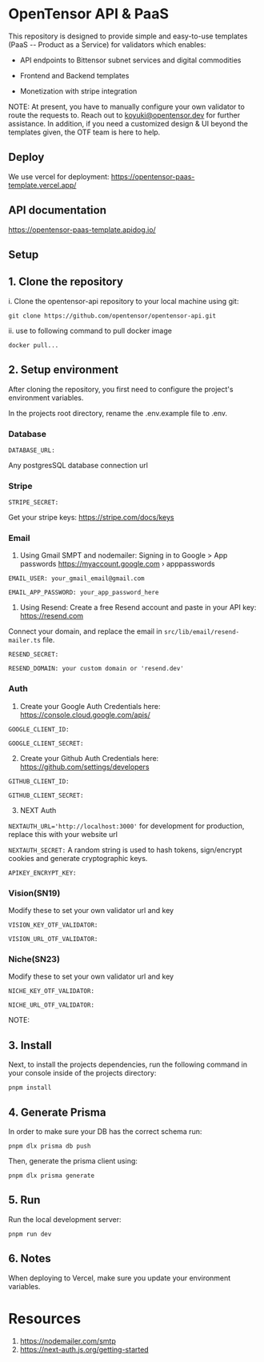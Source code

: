 # OpenTensor API & PaaS

This repository is designed to provide simple and easy-to-use templates (PaaS -- Product as a Service) for validators which enables:

- API endpoints to Bittensor subnet services and digital commodities

- Frontend and Backend templates

- Monetization with stripe integration

NOTE: At present, you have to manually configure your own validator to route the requests to. Reach out to koyuki@opentensor.dev for further assistance. In addition, if you need a customized design & UI beyond the templates given, the OTF team is here to help.

## Deploy

We use vercel for deployment: https://opentensor-paas-template.vercel.app/

## API documentation

https://opentensor-paas-template.apidog.io/

## Setup

## 1. Clone the repository

i. Clone the opentensor-api repository to your local machine using git:

`git clone https://github.com/opentensor/opentensor-api.git`

ii. use to following command to pull docker image

`docker pull...`

## 2. Setup environment

After cloning the repository, you first need to configure the project's environment variables.

In the projects root directory, rename the .env.example file to .env.

### Database

`DATABASE_URL:`

Any postgresSQL database connection url

### Stripe

`STRIPE_SECRET:`

Get your stripe keys: https://stripe.com/docs/keys

### Email

1. Using Gmail SMPT and nodemailer:
   Signing in to Google > App passwords
   https://myaccount.google.com › apppasswords

`EMAIL_USER: your_gmail_email@gmail.com`

`EMAIL_APP_PASSWORD: your_app_password_here`



1. Using Resend: Create a free Resend account and paste in your API key: https://resend.com

Connect your domain, and replace the email in `src/lib/email/resend-mailer.ts` file.

`RESEND_SECRET:`

`RESEND_DOMAIN: your custom domain or 'resend.dev' `

### Auth

1. Create your Google Auth Credentials here:
   https://console.cloud.google.com/apis/

`GOOGLE_CLIENT_ID:`

`GOOGLE_CLIENT_SECRET:`

2. Create your Github Auth Credentials here:
   https://github.com/settings/developers

`GITHUB_CLIENT_ID:`

`GITHUB_CLIENT_SECRET:`

3. NEXT Auth

`NEXTAUTH_URL='http://localhost:3000'` for development
for production, replace this with your website url

`NEXTAUTH_SECRET:` A random string is used to hash tokens, sign/encrypt cookies and generate cryptographic keys.

`APIKEY_ENCRYPT_KEY:`

### Vision(SN19)

Modify these to set your own validator url and key

`VISION_KEY_OTF_VALIDATOR:`

`VISION_URL_OTF_VALIDATOR:`

### Niche(SN23)

Modify these to set your own validator url and key

`NICHE_KEY_OTF_VALIDATOR:`

`NICHE_URL_OTF_VALIDATOR:`

NOTE:

## 3. Install

Next, to install the projects dependencies, run the following command in your console inside of the projects directory:

`pnpm install`

## 4. Generate Prisma

In order to make sure your DB has the correct schema run:

`pnpm dlx prisma db push`

Then, generate the prisma client using:

`pnpm dlx prisma generate`

## 5. Run

Run the local development server:

`pnpm run dev`

## 6. Notes

When deploying to Vercel, make sure you update your environment variables.

# Resources

1. https://nodemailer.com/smtp
2. https://next-auth.js.org/getting-started
